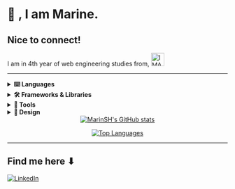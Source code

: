 <p align="center">
<h1>👋 , I am Marine. </h1>
<h2>Nice to connect!</h2> 
</p>
  I am in 4th year of web engineering studies from,    
  <a href="https://www.esgi.fr/programmes/ingenierie-web.html"><img src="https://file.diplomeo-static.com/file/00/00/01/76/17609.svg" alt="IMAGE ALT TEXT HERE" height="30" /></a> 
 
---

<details>
    <summary><b> ⌨️ Languages</b></summary><br/>
        <div>
            <img alt="SASS" src="https://img.shields.io/badge/Sass-CC6699?style=for-the-badge&logo=sass&logoColor=white" /><br/>
            <img alt="PHP" src="https://img.shields.io/badge/PHP-777BB4?style=for-the-badge&logo=php&logoColor=white" />
            <img alt="TypeScript" src="https://img.shields.io/badge/TypeScript-007ACC?style=for-the-badge&logo=typescript&logoColor=white" />
            <img alt="JavaScript" src="https://img.shields.io/badge/JavaScript-323330?style=for-the-badge&logo=javascript&logoColor=F7DF1E" />
        </div>
</details>
<details>    
     <summary><b> 🛠️ Frameworks & Libraries</b></summary><br/>
        <div>
             <img alt="Angular" src="https://img.shields.io/badge/Angular-DD0031?style=for-the-badge&logo=angular&logoColor=white" /> 
             <img alt="Symfony" src="https://img.shields.io/badge/Symfony-000000?style=for-the-badge&logo=Symfony&logoColor=white" /> 
             <br/>
             <img alt="React" src="https://img.shields.io/badge/React-20232A?style=for-the-badge&logo=react&logoColor=61DAFB" /> 
             <img alt="npm" src="https://img.shields.io/badge/NPM-%23000000.svg?style=for-the-badge&logo=npm&logoColor=white" />
        </div>
</details>

<details>    
     <summary><b> 🧰 Tools</b></summary><br/>
        <div>
             <img alt="Docker" src="https://img.shields.io/badge/Docker-2CA5E0?style=for-the-badge&logo=docker&logoColor=white" />
        </div>
</details>

<details>    
    <summary><b> 🎨 Design</b></summary><br/>
     <div align="center">
          <img alt="illustrator" src="https://cdn.jsdelivr.net/gh/devicons/devicon/icons/illustrator/illustrator-plain.svg" height="30px"/>
          <img alt="Figma" src="https://cdn.jsdelivr.net/gh/devicons/devicon/icons/figma/figma-original.svg" height="30px"/>
     </div>
</details>

<div align="center"> 
  <a href="http://www.github.com/MarinSH"><img src="https://github-readme-stats.vercel.app/api?username=MarinSH&show_icons=true&hide=stars,&count_private=true&title_color=9A95BA&text_color=ffffff&icon_color=7768AE&bg_color=0D1117&hide_border=true&show_icons=true" alt="MarinSH's GitHub stats" /></a>
  
  <a href="https://github.com/MarinSH" ><img src="https://github-readme-stats.vercel.app/api/top-langs/?username=MarinSH&langs_count=10&title_color=CDD3D5&text_color=ffffff&icon_color=7768AE&bg_color=0D1117&hide_border=true&locale=en&custom_title=Top%20%Languages" alt="Top Languages" /></a>
</div>

---

<h2>Find me here ⬇</h2> 
<p>
  <a href="https://www.linkedin.com/in/marine-s-b76619193/" target="_blank"><img alt="LinkedIn" src="https://img.shields.io/badge/linkedin-%230A66C2.svg?&style=for-the-badge&logo=linkedin&logoColor=white" /></a>
</p>
